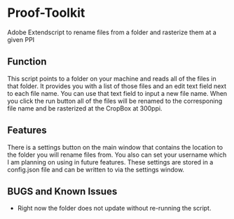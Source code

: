 # Proof-Toolkit
Adobe Extendscript to rename files from a folder and rasterize them at a given PPI
## Function
This script points to a folder on your machine and reads all of the files in that folder.
It provides you with a list of those files and an edit text field next to each file name.
You can use that text field to input a new file name.
When you click the run button all of the files will be renamed to the corresponing file name 
and be rasterized at the CropBox at 300ppi.
## Features
There is a settings button on the main window that contains the location to the folder you will rename files from.
You also can set your username which I am planning on using in future features.
These settings are stored in a config.json file and can be written to via the settings window.
## BUGS and Known Issues
 - Right now the folder does not update without re-running the script.
